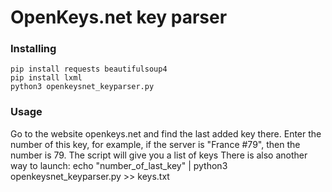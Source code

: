 # OpenKeys.net key parser
### Installing
```
pip install requests beautifulsoup4
pip install lxml
python3 openkeysnet_keyparser.py
```
### Usage
Go to the website openkeys.net and find the last added key there. Enter the number of this key, for example, if the server is "France #79", then the number is 79. The script will give you a list of keys
There is also another way to launch: echo "number_of_last_key" | python3 openkeysnet_keyparser.py >> keys.txt

